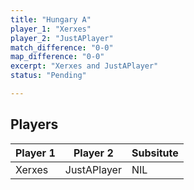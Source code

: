 ```yaml
---
title: "Hungary A"
player_1: "Xerxes"
player_2: "JustAPlayer"
match_difference: "0-0"
map_difference: "0-0"
excerpt: "Xerxes and JustAPlayer"
status: "Pending"

---
```

## Players

| Player 1 | Player 2 | Subsitute |
| -- | -- | -- |
| Xerxes | JustAPlayer | NIL |
